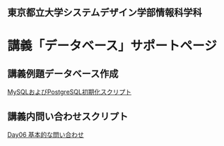 ## 東京都立大学システムデザイン学部情報科学科

# 講義「データベース」サポートページ

## 講義例題データベース作成

[MySQLおよびPostgreSQL初期化スクリプト](init.md)

## 講義内問い合わせスクリプト

[Day06 基本的な問い合わせ](day06.md)
